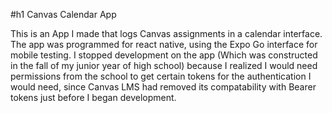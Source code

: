 #h1 Canvas Calendar App

This is an App I made that logs Canvas assignments in a calendar interface. The app was programmed for react native, using the Expo Go interface for mobile testing. I stopped development on the app (Which was constructed in
the fall of my junior year of high school) because I realized I would need permissions from the school to get certain tokens for the authentication I would need, since Canvas LMS had removed its compatability
with Bearer tokens just before I began development.
